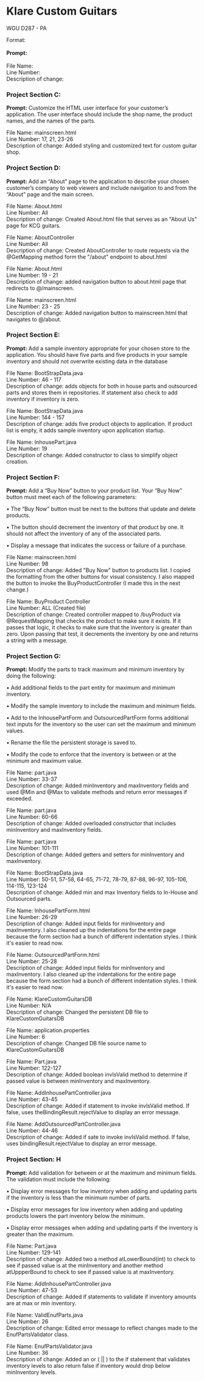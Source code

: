 <h1>Klare Custom Guitars</h1>
<p></p>
<p>WGU D287 - PA</p>


Format: <br><br>
<strong>Prompt:</strong> <br> <br>
File Name: <br>
Line Number: <br>
Description of change:


<h3>Project Section C:</h3>

<strong>Prompt:</strong> Customize the HTML user interface for your customer’s application. The user interface should include the shop name, the product names, and the names of the parts.

File Name: mainscreen.html <br>
Line Number: 17, 21, 23-26 <br>
Description of change: Added styling and customized text for custom guitar shop.

<h3>Project Section D:</h3>

<strong>Prompt:</strong> Add an “About” page to the application to describe your chosen customer’s company to web viewers and include navigation to and from the “About” page and the main screen.

File Name: About.html <br>
Line Number: All <br>
Description of change: Created About.html file that serves as an "About Us" page for KCG guitars.

File Name: AboutController <br>
Line Number: All <br>
Description of change: Created AboutController to route requests via the @GetMapping method form the "/about" endpoint to about.html

File Name: About.html <br>
Line Number: 19 - 21 <br>
Description of change: added navigation button to about.html page that redirects to @/mainscreen.

File Name: mainscreen.html <br>
Line Number: 23 - 25 <br>
Description of change: Added navigation button to mainscreen.html that navigates to @/about.

<h3> Project Section E:</h3>

<strong>Prompt:</strong> Add a sample inventory appropriate for your chosen store to the application. You should have five parts and five products in your sample inventory and should not overwrite existing data in the database

File Name: BootStrapData.java <br>
Line Number: 46 - 117 <br>
Description of change: adds objects for both in house parts and outsourced parts and stores them in repositories. If statement also check to add inventory if inventory is zero.

File Name: BootStrapData.java <br>
Line Number: 144 - 157 <br>
Description of change: adds five product objects to application.  If product list is empty, it adds sample inventory upon application startup.

File Name: InhousePart.java <br>
Line Number: 19 <br>
Description of change: Added constructor to class to simplify object creation.

<h3>Project Section F:</h3>

<strong>Prompt:</strong> Add a “Buy Now” button to your product list. Your “Buy Now” button must meet each of the following parameters:

•   The “Buy Now” button must be next to the buttons that update and delete products.

•   The button should decrement the inventory of that product by one. It should not affect the inventory of any of the associated parts.

•   Display a message that indicates the success or failure of a purchase.

File Name: mainscreen.html <br>
Line Number: 98 <br>
Description of change: Added "Buy Now" button to products list.  I copied the formatting from the other buttons for visual consistency.  I also mapped the button to invoke the BuyProductController (I made this in the next change.)

File Name: BuyProduct Controller <br>
Line Number: ALL (Created file) <br>
Description of change:  Created controller mapped to /buyProduct via @RequestMapping that checks the product to make sure it exists.  If it passes that logic, it checks to make sure that the inventory is greater than zero.  Upon passing that test, it decrements the inventory by one and returns a string with a message.

<h3>Project Section G:</h3>

<strong>Prompt:</strong> Modify the parts to track maximum and minimum inventory by doing the following:

•   Add additional fields to the part entity for maximum and minimum inventory.

•   Modify the sample inventory to include the maximum and minimum fields.

•   Add to the InhousePartForm and OutsourcedPartForm forms additional text inputs for the inventory so the user can set the maximum and minimum values.

•   Rename the file the persistent storage is saved to.

•   Modify the code to enforce that the inventory is between or at the minimum and maximum value.

File Name: part.java <br>
Line Number: 33-37 <br>
Description of change:  Added minInventory and maxInventory fields and used @Min and @Max to validate methods and return error messages if exceeded.

File Name: part.java <br>
Line Number: 60-66 <br>
Description of change:  Added overloaded constructor that includes minInventory and maxInventory fields.

File Name: part.java <br>
Line Number: 101-111 <br>
Description of change:  Added getters and setters for minInventory and maxInventory.

File Name: BootStrapData.java <br>
Line Number: 50-51, 57-58, 64-65, 71-72, 78-79, 87-88, 96-97, 105-106, 114-115, 123-124 <br>
Description of change:  Added min and max Inventory fields to In-House and Outsourced parts.

File Name: InhousePartForm.html <br>
Line Number: 26-29 <br>
Description of change: Added input fields for minInventory and maxInventory.  I also cleaned up the indentations for the entire page because the form section had a bunch of different indentation styles.  I think it's easier to read now.

File Name: OutsourcedPartForm.html <br>
Line Number: 25-28 <br>
Description of change: Added input fields for minInventory and maxInventory.  I also cleaned up the indentations for the entire page because the form section had a bunch of different indentation styles.  I think it's easier to read now.

File Name: KlareCustomGuitarsDB <br>
Line Number: N/A <br>
Description of change:  Changed the persistent DB file to KlareCustomGuitarsDB

File Name: application.properties <br>
Line Number: 6 <br>
Description of change:  Changed DB file source name to KlareCustomGuitarsDB

File Name: Part.java <br>
Line Number: 122-127 <br>
Description of change:  Added boolean invIsValid method to determine if passed value is between minInventory and maxInventory.

File Name: AddInhousePartController.java <br>
Line Number: 43-45 <br>
Description of change:  Added if statement to invoke invIsValid method.  If false, uses theBindingResult.rejectValue to display an error message.

File Name: AddOutsourcedPartController.java <br>
Line Number: 44-46 <br>
Description of change:  Added if sate to invoke invIsValid method.  If false, uses bindingResult.rejectValue to display an error message.

<h3>Project Section: H</h3>

<strong>Prompt:</strong> Add validation for between or at the maximum and minimum fields. The validation must include the following:

•   Display error messages for low inventory when adding and updating parts if the inventory is less than the minimum number of parts.

•   Display error messages for low inventory when adding and updating products lowers the part inventory below the minimum.

•   Display error messages when adding and updating parts if the inventory is greater than the maximum.

File Name: Part.java <br>
Line Number: 129-141 <br>
Description of change:  Added two a method atLowerBound(int) to check to see if passed value is at the minInventory and another method atUppperBound to check to see if passed value is at maxInventory.

File Name: AddInhousePartController.java <br>
Line Number: 47-53 <br>
Description of change:  Added if statements to validate if inventory amounts are at max or min inventory.

File Name: ValidEnufParts.java <br>
Line Number: 26 <br>
Description of change:  Edited error message to reflect changes made to the EnufPartsValidator class.

File Name: EnufPartsValidator.java <br>
Line Number: 36 <br>
Description of change:  Added an or ( || ) to the if statement that validates inventory levels to also return false if inventory would drop below minInventory levels.




